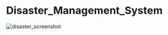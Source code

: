 # Disaster_Management_System

![disaster_screenshot](https://user-images.githubusercontent.com/128498393/226677267-7cdb49a3-2fe9-489b-be9b-40d589829692.jpg)
